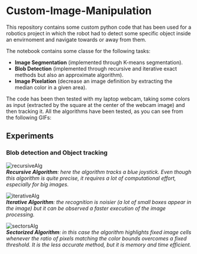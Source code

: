 # Custom-Image-Manipulation
This repository contains some custom python code that has been used for a robotics project in which the robot had to detect some specific object inside an envirnoment and navigate towards or away from them.

The notebook contains some classe for the following tasks:
- **Image Segmentation** (implemented through K-means segmentation).
- **Blob Detection** (implemented through recursive and iterative exact methods but also an approximate algorithm).
- **Image Pixelation** (decrease an image definition by extracting the median color in a given area).


The code has been then tested with my laptop webcam, taking some colors as input (extracted by the square at the center of the webcam image) and then tracking it.
All the algorithms have been tested, as you can see from the following GIFs:

## Experiments

### Blob detection and Object tracking

![recursiveAlg](https://user-images.githubusercontent.com/36633875/111853047-9dd37200-8919-11eb-85f6-0a76e11168de.gif)<br>
***Recursive Algorithm**: here the algorithm tracks a blue joystick. Even though this algorithm is quite precise, it requires a lot of computational effort, especially for big images.*

![iterativeAlg](https://user-images.githubusercontent.com/36633875/111853214-57324780-891a-11eb-8442-acd8e76b26f7.gif)<br>
***Iterative Algorithm**: the recognition is noisier (a lot of small boxes appear in the image) but it can be observed a faster execution of the image processing.*

![sectorsAlg](https://user-images.githubusercontent.com/36633875/111853284-9bbde300-891a-11eb-99b1-04b1a334790c.gif)<br>
***Sectorized Algorithm**: in this case the algorithm highlights fixed image cells whenever the ratio of pixels matching the color bounds overcomes a fixed threshold. It is the less accurate method, but it is memory and time efficient.*
